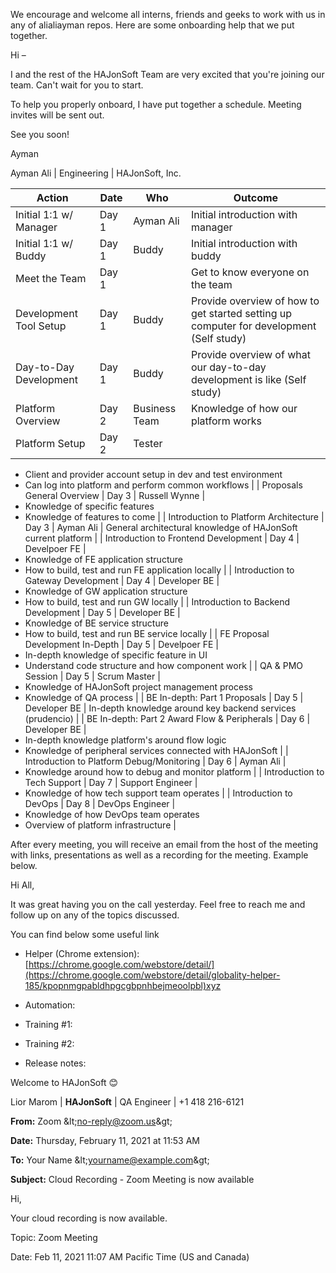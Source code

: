 We encourage and welcome all interns, friends and geeks to work with us in any of alialiayman repos. Here are some onboarding help that we put together.

Hi –

I and the rest of the HAJonSoft Team are very excited that you&#39;re joining our team. Can&#39;t wait for you to start.

To help you properly onboard, I have put together a schedule. Meeting invites will be sent out.

See you soon!

Ayman

Ayman Ali | Engineering | HAJonSoft, Inc.

| Action | Date | Who | Outcome |
| --- | --- | --- | --- |
| Initial 1:1 w/ Manager | Day 1 | Ayman Ali | Initial introduction with manager |
| Initial 1:1 w/ Buddy | Day 1 | Buddy | Initial introduction with buddy |
| Meet the Team | Day 1 | | Get to know everyone on the team |
| Development Tool Setup | Day 1 | Buddy | Provide overview of how to get started setting up computer for development (Self study) |
| Day-to-Day Development | Day 1 | Buddy | Provide overview of what our day-to-day development is like (Self study) |
| Platform Overview | Day 2 | Business Team | Knowledge of how our platform works |
| Platform Setup | Day 2 | Tester |
- Client and provider account setup in dev and test environment
- Can log into platform and perform common workflows
 |
| Proposals General Overview | Day 3 | Russell Wynne |
- Knowledge of specific features
- Knowledge of features to come
 |
| Introduction to Platform Architecture | Day 3 | Ayman Ali | General architectural knowledge of HAJonSoft current platform |
| Introduction to Frontend Development | Day 4 | Develpoer FE |
- Knowledge of FE application structure
- How to build, test and run FE application locally
 |
| Introduction to Gateway Development | Day 4 | Developer BE |
- Knowledge of GW application structure
- How to build, test and run GW locally
 |
| Introduction to Backend Development | Day 5 | Developer BE |
- Knowledge of BE service structure
- How to build, test and run BE service locally
 |
| FE Proposal Development In-Depth | Day 5 | Develpoer FE |
- In-depth knowledge of specific feature in UI
- Understand code structure and how component work
 |
| QA &amp; PMO Session | Day 5 | Scrum Master |
- Knowledge of HAJonSoft project management process
- Knowledge of QA process
 |
| BE In-depth: Part 1 Proposals | Day 5 | Developer BE | In-depth knowledge around key backend services (prudencio) |
| BE In-depth: Part 2 Award Flow &amp; Peripherals | Day 6 | Developer BE |
- In-depth knowledge platform&#39;s around flow logic
- Knowledge of peripheral services connected with HAJonSoft
 |
| Introduction to Platform Debug/Monitoring | Day 6 | Ayman Ali |
- Knowledge around how to debug and monitor platform
 |
| Introduction to Tech Support | Day 7 | Support Engineer |
- Knowledge of how tech support team operates
 |
| Introduction to DevOps | Day 8 | DevOps Engineer |
- Knowledge of how DevOps team operates
- Overview of platform infrastructure
 |

After every meeting, you will receive an email from the host of the meeting with links, presentations as well as a recording for the meeting. Example below.

Hi All,

It was great having you on the call yesterday. Feel free to reach me and follow up on any of the topics discussed.

You can find below some useful link

- Helper (Chrome extension): [https://chrome.google.com/webstore/detail/](https://chrome.google.com/webstore/detail/globality-helper-185/kpopnmgpabldhpgcgbpnhbejmeoolpbl)xyz
- Automation:

- Training #1:
- Training #2:
- Release notes:

Welcome to HAJonSoft 😊

Lior Marom | **HAJonSoft** | QA Engineer | +1 418 216-6121

**From:** Zoom \&lt;no-reply@zoom.us\&gt;

**Date:** Thursday, February 11, 2021 at 11:53 AM

**To:** Your Name \&lt;yourname@example.com\&gt;

**Subject:** Cloud Recording - Zoom Meeting is now available

Hi,

Your cloud recording is now available.

Topic: Zoom Meeting

Date: Feb 11, 2021 11:07 AM Pacific Time (US and Canada)